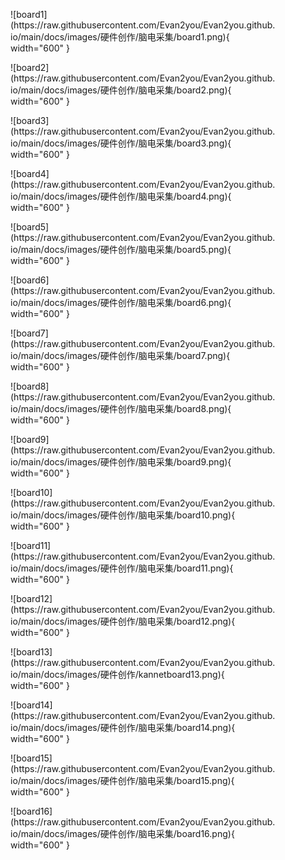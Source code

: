 <figure markdown="span">
  ![board1](https://raw.githubusercontent.com/Evan2you/Evan2you.github.io/main/docs/images/硬件创作/脑电采集/board1.png){ width="600" }
</figure>

<figure markdown="span">
  ![board2](https://raw.githubusercontent.com/Evan2you/Evan2you.github.io/main/docs/images/硬件创作/脑电采集/board2.png){ width="600" }
</figure>

<figure markdown="span">
  ![board3](https://raw.githubusercontent.com/Evan2you/Evan2you.github.io/main/docs/images/硬件创作/脑电采集/board3.png){ width="600" }
</figure>

<figure markdown="span">
  ![board4](https://raw.githubusercontent.com/Evan2you/Evan2you.github.io/main/docs/images/硬件创作/脑电采集/board4.png){ width="600" }
</figure>

<figure markdown="span">
  ![board5](https://raw.githubusercontent.com/Evan2you/Evan2you.github.io/main/docs/images/硬件创作/脑电采集/board5.png){ width="600" }
</figure>

<figure markdown="span">
  ![board6](https://raw.githubusercontent.com/Evan2you/Evan2you.github.io/main/docs/images/硬件创作/脑电采集/board6.png){ width="600" }
</figure>

<figure markdown="span">
  ![board7](https://raw.githubusercontent.com/Evan2you/Evan2you.github.io/main/docs/images/硬件创作/脑电采集/board7.png){ width="600" }
</figure>

<figure markdown="span">
  ![board8](https://raw.githubusercontent.com/Evan2you/Evan2you.github.io/main/docs/images/硬件创作/脑电采集/board8.png){ width="600" }
</figure>

<figure markdown="span">
  ![board9](https://raw.githubusercontent.com/Evan2you/Evan2you.github.io/main/docs/images/硬件创作/脑电采集/board9.png){ width="600" }
</figure>

<figure markdown="span">
  ![board10](https://raw.githubusercontent.com/Evan2you/Evan2you.github.io/main/docs/images/硬件创作/脑电采集/board10.png){ width="600" }
</figure>

<figure markdown="span">
  ![board11](https://raw.githubusercontent.com/Evan2you/Evan2you.github.io/main/docs/images/硬件创作/脑电采集/board11.png){ width="600" }
</figure>

<figure markdown="span">
  ![board12](https://raw.githubusercontent.com/Evan2you/Evan2you.github.io/main/docs/images/硬件创作/脑电采集/board12.png){ width="600" }
</figure>

<figure markdown="span">
  ![board13](https://raw.githubusercontent.com/Evan2you/Evan2you.github.io/main/docs/images/硬件创作/kannetboard13.png){ width="600" }
</figure>

<figure markdown="span">
  ![board14](https://raw.githubusercontent.com/Evan2you/Evan2you.github.io/main/docs/images/硬件创作/脑电采集/board14.png){ width="600" }
</figure>

<figure markdown="span">
  ![board15](https://raw.githubusercontent.com/Evan2you/Evan2you.github.io/main/docs/images/硬件创作/脑电采集/board15.png){ width="600" }
</figure>

<figure markdown="span">
  ![board16](https://raw.githubusercontent.com/Evan2you/Evan2you.github.io/main/docs/images/硬件创作/脑电采集/board16.png){ width="600" }
</figure>